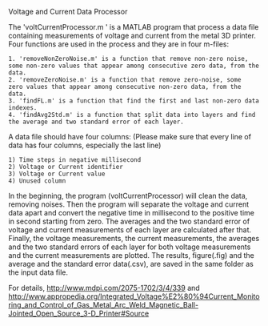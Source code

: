 Voltage and Current Data Processor

The 'voltCurrentProcessor.m ' is a MATLAB program that process a data file containing measurements of voltage and current from the metal 3D printer. Four functions are used in the process and they are in four m-files:

	1. 'removeNonZeroNoise.m' is a function that remove non-zero noise, some non-zero values that appear among consecutive zero data, from the data.
	2. 'removeZeroNoise.m' is a function that remove zero-noise, some  zero values that appear among consecutive non-zero data, from the data.
	3. 'findFL.m' is a function that find the first and last non-zero data indexes.
	4. 'findAvg2Std.m' is a function that split data into layers and find the average and two standard error of each layer.

A data file should have four columns: (Please make sure that every line of data has four columns, especially the last line)

	1) Time steps in negative millisecond
	2) Voltage or Current identifier
	3) Voltage or Current value
	4) Unused column
	
In the beginning, the program (voltCurrentProcessor) will clean the data, removing noises. Then the program will separate the voltage and current data apart and convert the negative time in millisecond to the positive time in second starting from zero. The averages and the two standard error of voltage and current measurements of each layer are calculated after that. Finally, the voltage measurements, the current measurements, the averages and the two standard errors of each layer for both voltage measurements and the current measurements are plotted. The results, figure(.fig) and the average and the standard error data(.csv), are saved in the same folder as the input data file.

For details, http://www.mdpi.com/2075-1702/3/4/339 and
http://www.appropedia.org/Integrated_Voltage%E2%80%94Current_Monitoring_and_Control_of_Gas_Metal_Arc_Weld_Magnetic_Ball-Jointed_Open_Source_3-D_Printer#Source
